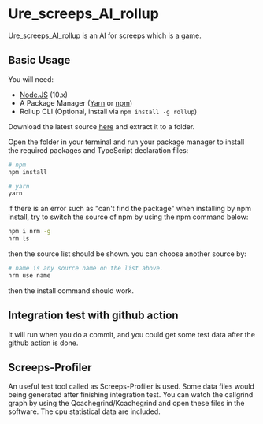 # Ure_screeps_AI_rollup

Ure_screeps_AI_rollup is an AI for screeps which is a game.

## Basic Usage

You will need:

- [Node.JS](https://nodejs.org/en/download) (10.x)
- A Package Manager ([Yarn](https://yarnpkg.com/en/docs/getting-started) or [npm](https://docs.npmjs.com/getting-started/installing-node))
- Rollup CLI (Optional, install via `npm install -g rollup`)

Download the latest source [here](https://github.com/screepers/screeps-typescript-starter/archive/master.zip) and extract it to a folder.

Open the folder in your terminal and run your package manager to install the required packages and TypeScript declaration files:

```bash
# npm
npm install

# yarn
yarn
```

if there is an error such as "can't find the package" when installing by npm install, try to switch the source of npm by using the npm command below:

```bash
npm i nrm -g
nrm ls
```
then the source list should be shown. you can choose another source by:
```bash
# name is any source name on the list above.
nrm use name
```
then the install command should work.

## Integration test with github action

It will run when you do a commit, and you could get some test data after the github action is done.

## Screeps-Profiler

An useful test tool called as Screeps-Profiler is used.
Some data files would being generated after finishing integration test. You can watch the callgrind graph by using the Qcachegrind/Kcachegrind and open these files in the software. The cpu statistical data are included.
